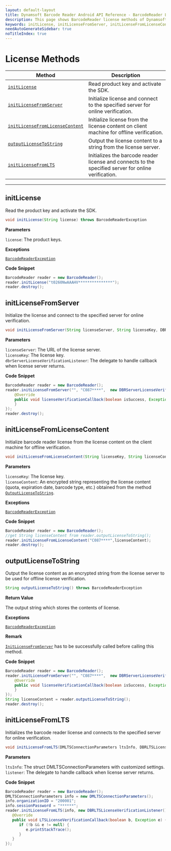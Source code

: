 ```yaml
---
layout: default-layout
title: Dynamsoft Barcode Reader Android API Reference - BarcodeReader License Methods
description: This page shows BarcodeReader license methods of Dynamsoft Barcode Reader for Android SDK.
keywords: initLicense, initLicenseFromServer, initLicenseFromLicenseContent, outputLicenseToString, license methods, BarcodeReader, api reference, android
needAutoGenerateSidebar: true
noTitleIndex: true
---
```



# License Methods

  | Method               | Description |
  |----------------------|-------------|
  | [`initLicense`](#initlicense) | Read product key and activate the SDK. |
  | [`initLicenseFromServer`](#initlicensefromserver) | Initialize license and connect to the specified server for online verification. |
  | [`initLicenseFromLicenseContent`](#initlicensefromlicensecontent) | Initialize license from the license content on client machine for offline verification. |
  | [`outputLicenseToString`](#outputlicensetostring) | Output the license content to a string from the license server. |
  | [`initLicenseFromLTS`](#initlicensefromlts) | Initializes the barcode reader license and connects to the specified server for online verification. |

  ---

## initLicense

Read the product key and activate the SDK.

```java
void initLicense(String license) throws BarcodeReaderException
```

**Parameters**

`license`: The product keys.

**Exceptions**

[`BarcodeReaderException`](auxiliary-BarcodeReaderException.md)

**Code Snippet**

```java
BarcodeReader reader = new BarcodeReader();
reader.initLicense("t0260NwAAAHV***************");
reader.destroy();
```

## initLicenseFromServer

Initialize the license and connect to the specified server for online verification.

```java
void initLicenseFromServer(String licenseServer, String licenseKey, DBRServerLicenseVerificationListener dbrServerLicenseVerificationListener)
```

**Parameters**

`licenseServer`: The URL of the license server.  
`licenseKey`: The license key.  
`dbrServerLicenseVerificationListener`: The delegate to handle callback when license server returns.

**Code Snippet**

```java
BarcodeReader reader = new BarcodeReader();
reader.initLicenseFromServer("", "C087****",  new DBRServerLicenseVerificationListener() {
    @Override
    public void licenseVerificationCallback(boolean isSuccess, Exception error) {
    }
});
reader.destroy();
```

## initLicenseFromLicenseContent

Initialize barcode reader license from the license content on the client machine for offline verification.

```java
void initLicenseFromLicenseContent(String licenseKey, String licenseContent) throws BarcodeReaderException
```

**Parameters**

`licenseKey`: The license key.  
`licenseContent`: An encrypted string representing the license content (quota, expiration date, barcode type, etc.) obtained from the method [`OutputLicenseToString`](#outputlicensetostring).

**Exceptions**

[`BarcodeReaderException`](auxiliary-BarcodeReaderException.md)

**Code Snippet**

```java
BarcodeReader reader = new BarcodeReader();
//get String licenseContent from reader.outputLicenseToString();
reader.initLicenseFromLicenseContent("C087****",licenseContent);
reader.destroy();
```

## outputLicenseToString

Output the license content as an encrypted string from the license server to be used for offline license verification.

```java
String outputLicenseToString() throws BarcodeReaderException
```

**Return Value**

The output string which stores the contents of license.

**Exceptions**

[`BarcodeReaderException`](auxiliary-BarcodeReaderException.md)

**Remark**

[`InitLicenseFromServer`](#initlicensefromserver) has to be successfully called before calling this method.

**Code Snippet**

```java
BarcodeReader reader = new BarcodeReader();
reader.initLicenseFromServer("", "C087****",  new DBRServerLicenseVerificationListener() {
    @Override
    public void licenseVerificationCallback(boolean isSuccess, Exception error) {
    }
});
String licenseContent = reader.outputLicenseToString();
reader.destroy();
```

## initLicenseFromLTS

Initializes the barcode reader license and connects to the specified server for online verification.

```java
void initLicenseFromLTS(DMLTSConnectionParameters ltsInfo, DBRLTSLicenseVerificationListener listener)
```

**Parameters**

`ltsInfo`: The struct DMLTSConnectionParameters with customized settings.  
`listener`: The delegate to handle callback when license server returns.

**Code Snippet**

```java
BarcodeReader reader = new BarcodeReader();
DMLTSConnectionParameters info = new DMLTSConnectionParameters();
info.organizationID = "200001";
info.sessionPassword = "******";
reader.initLicenseFromLTS(info, new DBRLTSLicenseVerificationListener() {
   @Override
   public void LTSLicenseVerificationCallback(boolean b, Exception e) {
      if (!b && e != null) {
         e.printStackTrace();
      }
   }
});
```
